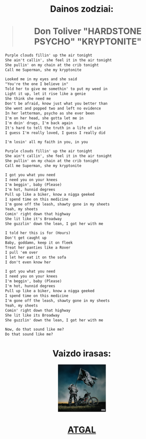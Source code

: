 <center>

# **Dainos zodziai:**
> # **Don Toliver "HARDSTONE PSYCHO" "KRYPTONITE"**</center>
>
>```
> Purple clouds fillin' up the air tonight
> She ain't callin', she feel it in the air tonight
> She pullin' on my chain at the crib tonight
> Call me Superman, she my kryptonite
>```
>```
> Looked me in my eyes and she said
> "You're the one I believe in"
> Told her to give me somethin' to put my weed in
> Light it up, let it rise like a genie
> She think she need me
> Don't be afraid, know just what you better than
> She went and popped two and left no evidence
> In her letterman, psycho as she ever been
> I'm on her head, she gotta let me in
> I'm doin' drugs, I'm back again
> It's hard to tell the truth in a life of sin
> I guess I'm really loved, I guess I really did
>```
>```
> I'm losin' all my faith in you, in you
>```
>```
> Purple clouds fillin' up the air tonight
> She ain't callin', she feel it in the air tonight
> She pullin' on my chain at the crib tonight
> Call me Superman, she my kryptonite
>```
>```
> I got you what you need
> I need you on your knees
> I'm beggin', baby (Please)
> I'm hot, hunnid degrees
> Pull up like a biker, know a nigga geeked
> I spend time on this medicine
> I'm gone off the leash, shawty gone in my sheets
> Yeah, my sheets
> Comin' right down that highway
> She lit like it's Broadway
> She guzzlin' down the lean, I got her with me
>```
>```
> I told her this is for (Hours)
> Don't get caught up
> Baby, goddamn, keep it on fleek
> Treat her panties like a Rover
> I pull 'em over
> I let her eat it on the sofa
> I don't even know her
>```
>```
> I got you what you need
> I need you on your knees
> I'm beggin', baby (Please)
> I'm hot, hunnid degrees
> Pull up like a biker, know a nigga geeked
> I spend time on this medicine
> I'm gone off the leash, shawty gone in my sheets
> Yeah, my sheets
> Comin' right down that highway
> She lit like its Broadway
> She guzzlin' down the lean, I got her with me
>```
>```
> Now, do that sound like me?
> Do that sound like me?
>```
<center>

# **Vaizdo irasas**: 
[![alt text](image-9.png)](https://www.youtube.com/watch?v=jcYzPd9mej0)
#  [**ATGAL**](../contents.md)</center>
